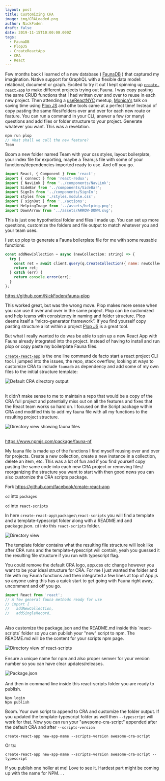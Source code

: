 ```yaml
---
layout: post
title: Customizing CRA
image: img/CRALoaded.png
author: NickFoden
draft: false
date: 2019-11-15T10:00:00.000Z
tags:
  - FaunaDB
  - PlopJS
  - CreateReactApp
  - CRA
  - React
---
```


Few months back I learned of a new database ( [FaunaDB](https://docs.fauna.com/fauna/current/introduction) ) that captured my imagination. Native support for GraphQL with a flexible data model: relational, document or graph. Excited to try it out I kept spinning up [`create-react-app`](https://github.com/facebook/create-react-app) to make different projects trying out Fauna. I was copy pasting the same CRUD functions that I had written over and over to reuse in each new project. Then attending a [useReactNYC](https://usereact.nyc/) meetup, [Monica's](https://twitter.com/waterproofheart) talk on saving time using [Plop JS](https://plopjs.com/) and othe tools came at a perfect time! Instead of copy pasting the same files/folders over and over for each new route or feature. You can run a command in your CLI, answer a few (or many) questions and add files or folder structure to your project. Generate whatever you want. This was a revelation.

```javascript
npm run plop
// What shall we call the new feature?
Team
```

Boom a new folder named Team with your css styles, layout boilerplate, your index file for exporting, maybe a Team.js file with some of your functions/dependencies imported ready to use. And off you go.

```javascript
import React, { Component } from 'react';
import { connect } from 'react-redux';
import { NavLink } from '../components/NavLink';
import SideBar from '../components/SideBar';
import SignIn from '../components/SignIn';
import styles from './styles.module.css';
import { signOut } from '../actions';
import HelpingImage from '../assets/helping.png';
import DownArrow from '../assets/ARROW-DOWN.svg';
```

This is just one hypothetical folder and files I made up. You can set up more questions, customize the folders and file output to match whatever you and your team uses.

I set up plop to generate a Fauna boilerplate file for me with some reusable functions:

```javascript
const addNewCollection = async (newCollection: string) => {
  try {
    const ret = await client.query(q.CreateCollection({ name: newCollection }));
    return ret;
  } catch (err) {
    return console.error(err);
  }
};
```

https://github.com/NickFoden/fauna-plop

This worked great, but was the wrong move. Plop makes more sense when you can use it over and over in the same project. Plop can be customized and help teams with consistency in naming and folder structure. Plop deems itself a “micro-generator framework”. If you find yourself copy pasting structure a lot within a project [Plop JS](https://plopjs.com/) is a great tool.

But what I really wanted to do was be able to spin up a new React App with Fauna already integrated into the project. Instead of having to install and run plop or copy paste my boilerplate Fauna files.

[`create-react-app`](https://github.com/facebook/create-react-app) is the one line command de facto start a react project CLI tool. I jumped into the issues, the repo, stack overflow, looking at ways to customize CRA to include `faunadb` as dependency and add some of my own files to the initial structure template:

![Default CRA directory output](img/CRA1.png)
<br/>
<br/>

It didn’t make sense to me to maintain a repo that would be a copy of the CRA full project and potentially miss out on all the features and fixes that the React team works so hard on. I focused on the Script package within CRA and modified this to add my fauna file with all my functions to the resulting project structure.

![Directory view showing fauna files](img/CRA2.png)
<br/>
<br/>

https://www.npmjs.com/package/fauna-nf

My fauna file is made up of the functions I find myself reusing over and over for projects. Create a new collection, create a new instance in a collection, delete an item, etc. This was a lot of fun and if you find yourself copy pasting the same code into each new CRA project or removing files/ reorganizing the structure you want to start with then good news you can also customize the CRA scripts package.

Fork https://github.com/facebook/create-react-app

`cd` into `packages`

`cd` into `react-scripts`

In here `create-react-app\packages\react-scripts` you will find a template and a template-typescript folder along with a README.md and package.json. `cd` into this `react-scripts` folder.

![Directory view](img/CRA3.png)

The template folder contains what the resulting file structure will look like after CRA runs and the template-typescript will contain, yeah you guessed it the resulting file structure if you run with typescript flag.

You could remove the default CRA logo, app.css etc change however you want to be your ideal structure for CRA. For me I just wanted the folder and file with my Fauna functions and then integrated a few lines at top of App.js so anyone using this has a quick start to get going with Fauna right away, uncomment and off you go.

```javascript
import React from 'react';
// A few general fauna methods ready for use
// import {
//   addNewCollection,
//   addSingleRecord,
```

<br/>
Also customize the package.json and the README.md inside this `react-scripts` folder so you can publish your "new" script to npm. The README.md will be the content for your scripts npm page. 
<br/>

![Directory view of react-scripts](img/CRA4.png)
<br/>
<br/>
Ensure a unique name for npm and also proper semver for your version number so you can have clear updates/releases.

![Package.json](img/CRA5.png)
<br/>
<br/>
And then in command line inside this react-scripts folder you are ready to publish.

`Npm login`<br/>`Npm publish`

Boom. Your own script to append to CRA and customize the folder output. If you updated the template-typescript folder as well then `--typescript` will work for that. Now you can run your "awesome-cra-script" appended after the default CRA and after `--scripts-version`

`create-react-app new-app-name --scripts-version awesome-cra-script`

Or ts:

`create-react-app new-app-name --scripts-version awesome-cra-script --typescript`

If you publish one holler at me! Love to see it. Hardest part might be coming up with the name for NPM. . .
